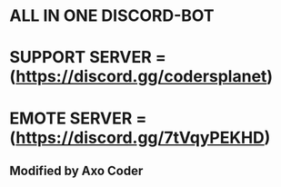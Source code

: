 # ALL IN ONE DISCORD-BOT
# SUPPORT SERVER = (https://discord.gg/codersplanet)
# EMOTE SERVER = (https://discord.gg/7tVqyPEKHD)

## Modified by Axo Coder